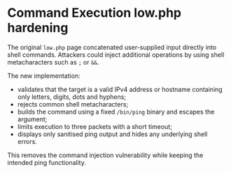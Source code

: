 # Command Execution low.php hardening

The original `low.php` page concatenated user-supplied input directly into
shell commands. Attackers could inject additional operations by using shell
metacharacters such as `;` or `&&`.

The new implementation:

- validates that the target is a valid IPv4 address or hostname containing only
  letters, digits, dots and hyphens;
- rejects common shell metacharacters;
- builds the command using a fixed `/bin/ping` binary and escapes the argument;
- limits execution to three packets with a short timeout;
- displays only sanitised ping output and hides any underlying shell errors.

This removes the command injection vulnerability while keeping the intended
ping functionality.

